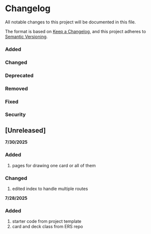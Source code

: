 # Changelog

All notable changes to this project will be documented in this file.

The format is based on [Keep a Changelog](https://keepachangelog.com/en/1.1.0/),
and this project adheres to [Semantic Versioning](https://semver.org/spec/v2.0.0.html).

### Added
### Changed
### Deprecated
### Removed
### Fixed
### Security

## [Unreleased]

**7/30/2025**
### Added
1. pages for drawing one card or all of them
### Changed
1. edited index to handle multiple routes

**7/28/2025**
### Added
1. starter code from project template
2. card and deck class from ERS repo